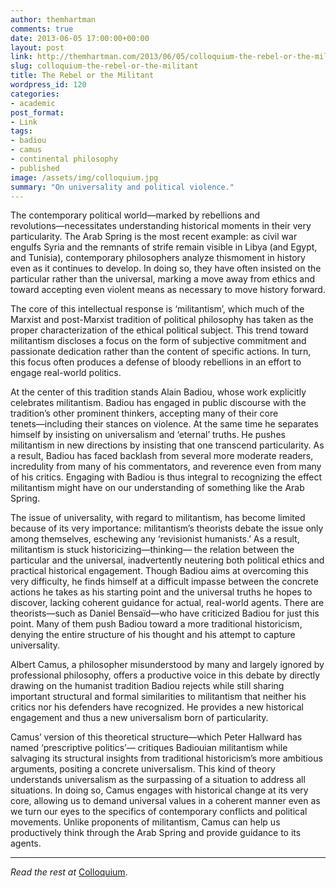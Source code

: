 ```yaml
---
author: themhartman
comments: true
date: 2013-06-05 17:00:00+00:00
layout: post
link: http://themhartman.com/2013/06/05/colloquium-the-rebel-or-the-militant/
slug: colloquium-the-rebel-or-the-militant
title: The Rebel or the Militant
wordpress_id: 120
categories:
- academic
post_format:
- Link
tags:
- badiou
- camus
- continental philosophy
- published
image: /assets/img/colloquium.jpg
summary: "On universality and political violence."
---
```


The contemporary political world―marked by rebellions and revolutions―necessitates understanding historical moments in their very particularity. The Arab Spring is the most recent example: as civil war engulfs Syria and the remnants of strife remain visible in Libya (and Egypt, and Tunisia), contemporary philosophers analyze thismoment in history even as it continues to develop. In doing so, they have often insisted on the particular rather than the universal, marking a move away from ethics and toward accepting even violent means as necessary to move history forward.

The core of this intellectual response is ‘militantism’, which much of the Marxist and post-Marxist tradition of political philosophy has taken as the proper characterization of the ethical political subject. This trend toward militantism discloses a focus on the form of subjective commitment and passionate dedication rather than the content of specific actions. In turn, this focus often produces a defense of bloody rebellions in an effort to engage real-world politics.

At the center of this tradition stands Alain Badiou, whose work explicitly celebrates militantism. Badiou has engaged in public discourse with the tradition’s other prominent thinkers, accepting many of their core tenets―including their stances on violence. At the same time he separates himself by insisting on universalism and ‘eternal’ truths. He pushes militantism in new directions by insisting that one transcend particularity. As a result, Badiou has faced backlash from several more moderate readers, incredulity from many of his commentators, and reverence even from many of his critics. Engaging with Badiou is thus integral to recognizing the effect militantism might have on our understanding of something like the Arab Spring.

The issue of universality, with regard to militantism, has become limited because of its very importance: militantism’s theorists debate the issue only among themselves, eschewing any ‘revisionist humanists.’ As a result, militantism is stuck historicizing—thinking— the relation between the particular and the universal, inadvertently neutering both political ethics and practical historical engagement. Though Badiou aims at overcoming this very difficulty, he finds himself at a difficult impasse between the concrete actions he takes as his starting point and the universal truths he hopes to discover, lacking coherent guidance for actual, real-world agents. There are theorists―such as Daniel Bensaïd―who have criticized Badiou for just this point. Many of them push Badiou toward a more traditional historicism, denying the entire structure of his thought and his attempt to capture universality.

Albert Camus, a philosopher misunderstood by many and largely ignored by professional philosophy, offers a productive voice in this debate by directly drawing on the humanist tradition Badiou rejects while still sharing important structural and formal similarities to militantism that neither his critics nor his defenders have recognized. He provides a new historical engagement and thus a new universalism born of particularity.

Camus’ version of this theoretical structure―which Peter Hallward has named ‘prescriptive politics’― critiques Badiouian militantism while salvaging its structural insights from traditional historicism’s more ambitious arguments, positing a concrete universalism. This kind of theory understands universalism as the surpassing of a situation to address all situations. In doing so, Camus engages with historical change at its very core, allowing us to demand universal values in a coherent manner even as we turn our eyes to the specifics of contemporary conflicts and political movements. Unlike proponents of militantism, Camus can help us productively think through the Arab Spring and provide guidance to its agents.

---

_Read the rest at_ [Colloquium](https://lucian.uchicago.edu/blogs/colloquium/2013/06/05/the-rebel-or-the-militant-universality-and-political-violence/).
